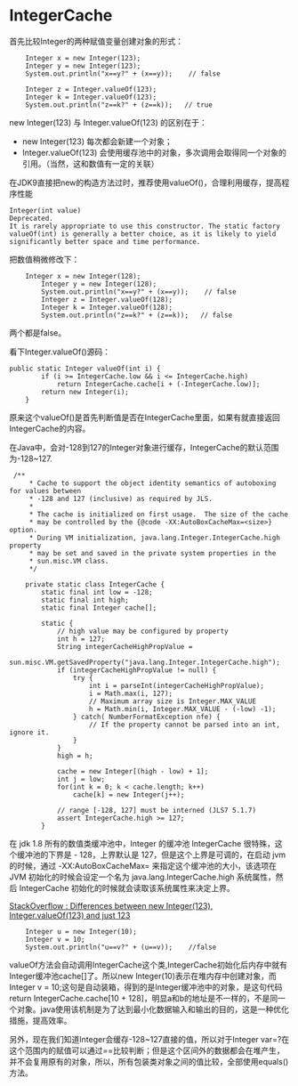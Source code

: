 # IntegerCache

首先比较Integer的两种赋值变量创建对象的形式：
```
    Integer x = new Integer(123);
    Integer y = new Integer(123);
    System.out.println("x==y?" + (x==y));    // false
		
    Integer z = Integer.valueOf(123);
    Integer k = Integer.valueOf(123);
    System.out.println("z==k?" + (z==k));   // true
```
new Integer(123) 与 Integer.valueOf(123) 的区别在于：
- new Integer(123) 每次都会新建一个对象；
- Integer.valueOf(123) 会使用缓存池中的对象，多次调用会取得同一个对象的引用。（当然，这和数值有一定的关联）

在JDK9直接把new的构造方法过时，推荐使用valueOf()，合理利用缓存，提高程序性能
```
Integer(int value)	
Deprecated. 
It is rarely appropriate to use this constructor. The static factory valueOf(int) is generally a better choice, as it is likely to yield significantly better space and time performance.
```

把数值稍微修改下：
```
    Integer x = new Integer(128);
		Integer y = new Integer(128);
		System.out.println("x==y?" + (x==y));    // false
		Integer z = Integer.valueOf(128);
		Integer k = Integer.valueOf(128);
		System.out.println("z==k?" + (z==k));   // false
```
两个都是false。

看下Integer.valueOf()源码：
```
public static Integer valueOf(int i) {
        if (i >= IntegerCache.low && i <= IntegerCache.high)
            return IntegerCache.cache[i + (-IntegerCache.low)];
        return new Integer(i);
    }
```
原来这个valueOf()是首先判断值是否在IntegerCache里面，如果有就直接返回IntegerCache的内容。

在Java中，会对-128到127的Integer对象进行缓存，IntegerCache的默认范围为-128~127.
```
 /**
     * Cache to support the object identity semantics of autoboxing for values between
     * -128 and 127 (inclusive) as required by JLS.
     *
     * The cache is initialized on first usage.  The size of the cache
     * may be controlled by the {@code -XX:AutoBoxCacheMax=<size>} option.
     * During VM initialization, java.lang.Integer.IntegerCache.high property
     * may be set and saved in the private system properties in the
     * sun.misc.VM class.
     */

    private static class IntegerCache {
        static final int low = -128;
        static final int high;
        static final Integer cache[];

        static {
            // high value may be configured by property
            int h = 127;
            String integerCacheHighPropValue =
                sun.misc.VM.getSavedProperty("java.lang.Integer.IntegerCache.high");
            if (integerCacheHighPropValue != null) {
                try {
                    int i = parseInt(integerCacheHighPropValue);
                    i = Math.max(i, 127);
                    // Maximum array size is Integer.MAX_VALUE
                    h = Math.min(i, Integer.MAX_VALUE - (-low) -1);
                } catch( NumberFormatException nfe) {
                    // If the property cannot be parsed into an int, ignore it.
                }
            }
            high = h;

            cache = new Integer[(high - low) + 1];
            int j = low;
            for(int k = 0; k < cache.length; k++)
                cache[k] = new Integer(j++);

            // range [-128, 127] must be interned (JLS7 5.1.7)
            assert IntegerCache.high >= 127;
        }
```
在 jdk 1.8 所有的数值类缓冲池中，Integer 的缓冲池 IntegerCache 很特殊，这个缓冲池的下界是 - 128，上界默认是 127，但是这个上界是可调的，在启动 jvm 的时候，通过 -XX:AutoBoxCacheMax=<size> 来指定这个缓冲池的大小，该选项在 JVM 初始化的时候会设定一个名为 java.lang.IntegerCache.high 系统属性，然后 IntegerCache 初始化的时候就会读取该系统属性来决定上界。

[StackOverflow : Differences between new Integer(123), Integer.valueOf(123) and just 123](https://stackoverflow.com/questions/9030817/differences-between-new-integer123-integer-valueof123-and-just-123)
```
    Integer u = new Integer(10);
    Integer v = 10;
    System.out.println("u==v?" + (u==v));    //false
```

valueOf方法会自动调用IntegerCache这个类,IntegerCache初始化后内存中就有Integer缓冲池cache[]了。所以new Integer(10)表示在堆内存中创建对象，而Integer v = 10;这句是自动装箱，得到的是Integer缓冲池中的对象，是这句代码return IntegerCache.cache[10 + 128]，明显a和b的地址是不一样的，不是同一个对象。java使用该机制是为了达到最小化数据输入和输出的目的，这是一种优化措施，提高效率。

另外，现在我们知道Integer会缓存-128~127直接的值，所以对于Integer var=?在这个范围内的赋值可以通过==比较判断；但是这个区间外的数据都会在堆产生，并不会复用原有的对象，所以，所有包装类对象之间的值比较，全部使用equals()方法。
